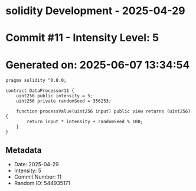 ﻿# solidity Development - 2025-04-29
# Commit #11 - Intensity Level: 5
# Generated on: 2025-06-07 13:34:54
```solidity
pragma solidity ^0.8.0;

contract DataProcessor11 {
    uint256 public intensity = 5;
    uint256 private randomSeed = 356253;

    function processValue(uint256 input) public view returns (uint256) {
        return input * intensity + randomSeed % 100;
    }
}
```
## Metadata
- Date: 2025-04-29
- Intensity: 5
- Commit Number: 11
- Random ID: 544935171
